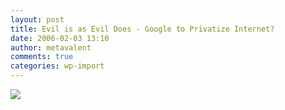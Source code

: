 ```yaml
---
layout: post
title: Evil is as Evil Does - Google to Privatize Internet?
date: 2006-02-03 13:10
author: metavalent
comments: true
categories: wp-import
---
```

<!--Lead Photo --><a href="https://slashdot.org/article.pl?sid=06/02/03/1715243"><img src="https://web.archive.org/web/*/https://awebcamdarkly.com/"t global monopolization sort of ipso facto evil?
